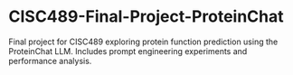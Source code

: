 # CISC489-Final-Project-ProteinChat
Final project for CISC489 exploring protein function prediction using the ProteinChat LLM. Includes prompt engineering experiments and performance analysis.
